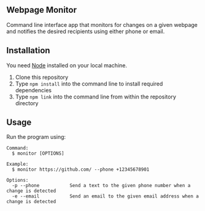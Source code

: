 ## Webpage Monitor

Command line interface app that monitors for changes on a given webpage and notifies the desired recipients using either phone or email.

## Installation
You need [Node](https://nodejs.org/) installed on your local machine.

1. Clone this repository
2. Type `npm install` into the command line to install required dependencies
3. Type `npm link` into the command line from within the repository directory

## Usage

Run the program using:

```
Command:
  $ monitor [OPTIONS]

Example:
  $ monitor https://github.com/ --phone +12345678901

Options:
  -p --phone           Send a text to the given phone number when a change is detected
  -e --email           Send an email to the given email address when a change is detected
```
